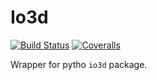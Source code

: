 # Io3d

[![Build Status](https://travis-ci.com/mjirik/Io3d.jl.svg?branch=master)](https://travis-ci.com/mjirik/Io3d.jl)
[![Coveralls](https://coveralls.io/repos/github/mjirik/Io3d.jl/badge.svg?branch=master)](https://coveralls.io/github/mjirik/Io3d.jl?branch=master)


Wrapper for pytho `io3d` package.
